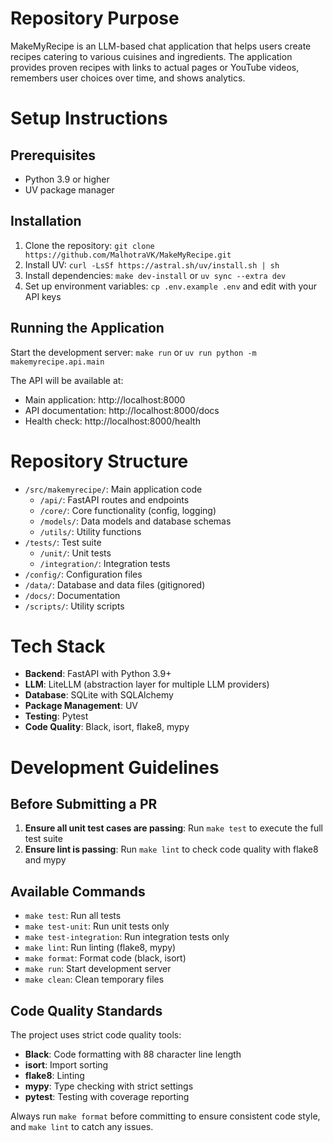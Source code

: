 # Repository Purpose

MakeMyRecipe is an LLM-based chat application that helps users create recipes catering to various cuisines and ingredients. The application provides proven recipes with links to actual pages or YouTube videos, remembers user choices over time, and shows analytics.

# Setup Instructions

## Prerequisites
- Python 3.9 or higher
- UV package manager

## Installation
1. Clone the repository: `git clone https://github.com/MalhotraVK/MakeMyRecipe.git`
2. Install UV: `curl -LsSf https://astral.sh/uv/install.sh | sh`
3. Install dependencies: `make dev-install` or `uv sync --extra dev`
4. Set up environment variables: `cp .env.example .env` and edit with your API keys

## Running the Application
Start the development server: `make run` or `uv run python -m makemyrecipe.api.main`

The API will be available at:
- Main application: http://localhost:8000
- API documentation: http://localhost:8000/docs
- Health check: http://localhost:8000/health

# Repository Structure

- `/src/makemyrecipe/`: Main application code
  - `/api/`: FastAPI routes and endpoints
  - `/core/`: Core functionality (config, logging)
  - `/models/`: Data models and database schemas
  - `/utils/`: Utility functions
- `/tests/`: Test suite
  - `/unit/`: Unit tests
  - `/integration/`: Integration tests
- `/config/`: Configuration files
- `/data/`: Database and data files (gitignored)
- `/docs/`: Documentation
- `/scripts/`: Utility scripts

# Tech Stack

- **Backend**: FastAPI with Python 3.9+
- **LLM**: LiteLLM (abstraction layer for multiple LLM providers)
- **Database**: SQLite with SQLAlchemy
- **Package Management**: UV
- **Testing**: Pytest
- **Code Quality**: Black, isort, flake8, mypy

# Development Guidelines

## Before Submitting a PR

1. **Ensure all unit test cases are passing**: Run `make test` to execute the full test suite
2. **Ensure lint is passing**: Run `make lint` to check code quality with flake8 and mypy

## Available Commands

- `make test`: Run all tests
- `make test-unit`: Run unit tests only
- `make test-integration`: Run integration tests only
- `make lint`: Run linting (flake8, mypy)
- `make format`: Format code (black, isort)
- `make run`: Start development server
- `make clean`: Clean temporary files

## Code Quality Standards

The project uses strict code quality tools:
- **Black**: Code formatting with 88 character line length
- **isort**: Import sorting
- **flake8**: Linting
- **mypy**: Type checking with strict settings
- **pytest**: Testing with coverage reporting

Always run `make format` before committing to ensure consistent code style, and `make lint` to catch any issues.